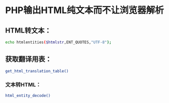 # PHP输出HTML纯文本而不让浏览器解析

## HTML转文本：
```bash
echo htmlentities($htmlstr,ENT_QUOTES,"UTF-8");
```

## 获取翻译用表：
```bash
get_html_translation_table()
```

### 文本转HTML：
```bash
html_entity_decode()
```
